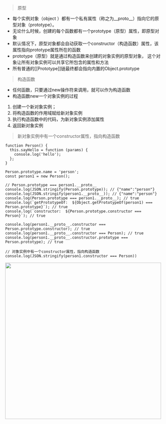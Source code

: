 >原型

* 每个实例对象（object ）都有一个私有属性（称之为__proto__）指向它的原型对象（prototype）。
* 无论什么时候，创建的每个函数都有一个prototype（原型）属性，即原型对象
* 默认情况下，原型对象都会自动获取一个constructor（构造函数）属性，该属性指向prototype属性所在的函数
* prototype（原型）就是通过构造函数来创建的对象实例的原型对象，
这个对象让所有对象实例可以共享它所包含的属性和方法
* 所有普通的[[Prototype]]链最终都会指向内置的Object.prototype


>构造函数

* 任何函数，只要通过new操作符来调用，就可以作为构造函数
* 构造函数new一个对象实例的过程
1. 创建一个新对象实例；
2. 将构造函数的作用域赋给新对象实例
3. 执行构造函数中的代码，为新对象实例添加属性
4. 返回新对象实例
>新对象实例中有一个constructor属性，指向构造函数

```
function Person() {
  this.sayHello = function (params) {
    console.log('hello');
  };
}

Person.prototype.name = 'person';
const person1 = new Person();

// Person.prototype === person1.__proto__
console.log(JSON.stringify(Person.prototype)); // {"name":"person"}
console.log(JSON.stringify(person1.__proto__)); // {"name":"person"}
console.log(Person.prototype === person1.__proto__); // true
console.log(`getPrototypeOf:  ${Object.getPrototypeOf(person1) === Person.prototype}`); // true
console.log(`constructor:  ${Person.prototype.constructor === Person}`); // true

console.log(person1.__proto__.constructor === Person.prototype.constructor); // true
console.log(person1.__proto__.constructor === Person); // true
console.log(person1.__proto__.constructor.prototype === Person.prototype); // true

// 对象实例中有一个constructor属性，指向构造函数
console.log(JSON.stringify(person1.constructor === Person))
```

<html>
    <img src="https://github.com/ShadowWalker627/JavascriptExam/blob/master/%E5%8E%9F%E5%9E%8B%20prototype.png?raw=true" width="500px" />
</html>